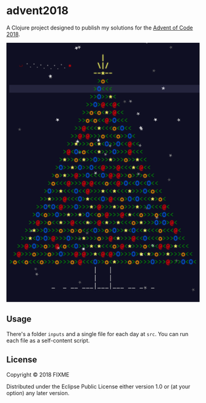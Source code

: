 # advent2018

A Clojure project designed to publish my solutions for the [Advent of
Code 2018](https://adventofcode.com).


![Advent of Code ](https://raw.githubusercontent.com/bhauman/advent-of-clojure/master/resources/2015/advent_tree.png)



## Usage

There's a folder `inputs` and a single file for each day at `src`.
You can run each file as a self-content script.


## License

Copyright © 2018 FIXME

Distributed under the Eclipse Public License either version 1.0 or (at
your option) any later version.
